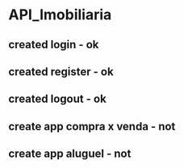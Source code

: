 # API_Imobiliaria

## created login - ok
## created register - ok
## created logout - ok

## create app compra x venda - not

## create app aluguel - not